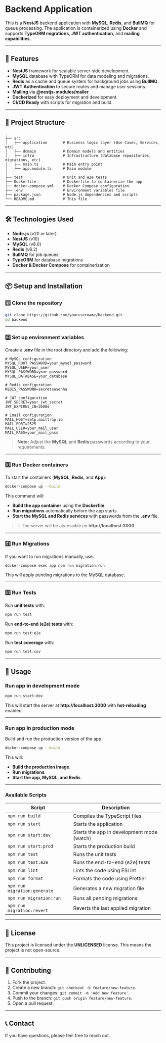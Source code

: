 
# **Backend Application**

This is a **NestJS** backend application with **MySQL**, **Redis**, and **BullMQ** for queue processing. The application is containerized using **Docker** and supports **TypeORM migrations**, **JWT authentication**, and **mailing capabilities**.

---

## 🚀 **Features**
- **NestJS** framework for scalable server-side development.
- **MySQL** database with TypeORM for data modeling and migrations.
- **Redis** as a cache and queue system for background jobs using **BullMQ**.
- **JWT Authentication** to secure routes and manage user sessions.
- **Mailing** via **@nestjs-modules/mailer**.
- **Dockerized** for easy deployment and development.
- **CI/CD Ready** with scripts for migration and build.

---

## 📂 **Project Structure**
```
.
├── src
│   ├── application       # Business logic layer (Use Cases, Services, etc)
│   ├── domain            # Domain models and entities
│   ├── infra             # Infrastructure (database repositories, migrations, etc)
│   ├── main.ts           # Main entry point
│   └── app.module.ts     # Main module
│
├── test                  # Unit and e2e tests
├── Dockerfile            # Dockerfile to containerize the app
├── docker-compose.yml    # Docker Compose configuration
├── .env                  # Environment variables file
├── package.json          # Node.js dependencies and scripts
└── README.md             # This file
```

---

## 🛠️ **Technologies Used**
- **Node.js** (v20 or later)
- **NestJS** (v10)
- **MySQL** (v8.0)
- **Redis** (v6.2)
- **BullMQ** for job queues
- **TypeORM** for database migrations
- **Docker & Docker Compose** for containerization

---

## 📦 **Setup and Installation**

### **1️⃣ Clone the repository**
```bash
git clone https://github.com/yourusername/backend.git
cd backend
```

---

### **2️⃣ Set up environment variables**
Create a **.env** file in the root directory and add the following:
```env
# MySQL configuration
MYSQL_ROOT_PASSWORD=your_mysql_password
MYSQL_USER=your_user
MYSQL_PASSWORD=your_password
MYSQL_DATABASE=your_database

# Redis configuration
REDIS_PASSWORD=secretaesenha

# JWT configuration
JWT_SECRET=your_jwt_secret
JWT_EXPIRES_IN=3600s

# Email configuration
MAIL_HOST=smtp.mailtrap.io
MAIL_PORT=2525
MAIL_USER=your_mail_user
MAIL_PASS=your_mail_pass
```

> **Note:** Adjust the **MySQL** and **Redis** passwords according to your requirements.

---

### **3️⃣ Run Docker containers**
To start the containers (**MySQL**, **Redis**, and **App**):
```bash
docker-compose up --build
```

This command will:
- **Build the app container** using the **Dockerfile**.
- **Run migrations** automatically before the app starts.
- **Start the MySQL and Redis services** with passwords from the **.env** file.

> 💡 The server will be accessible on **http://localhost:3000**.

---

### **4️⃣ Run Migrations**
If you want to run migrations manually, use:
```bash
docker-compose exec app npm run migration:run
```

This will apply pending migrations to the MySQL database.

---

### **5️⃣ Run Tests**
Run **unit tests** with:
```bash
npm run test
```

Run **end-to-end (e2e) tests** with:
```bash
npm run test:e2e
```

Run **test coverage** with:
```bash
npm run test:cov
```

---

## 🚀 **Usage**

### **Run app in development mode**
```bash
npm run start:dev
```

This will start the server at **http://localhost:3000** with **hot-reloading** enabled.

---

### **Run app in production mode**
Build and run the production version of the app:
```bash
docker-compose up --build
```

This will:
- **Build the production image**.
- **Run migrations**.
- **Start the app, MySQL, and Redis**.

---

### **Available Scripts**
| **Script**         | **Description**                                  |
|-------------------|--------------------------------------------------|
| `npm run build`    | Compiles the TypeScript files                    |
| `npm run start`    | Starts the application                           |
| `npm run start:dev`| Starts the app in development mode (watch)       |
| `npm run start:prod`| Starts the production build                     |
| `npm run test`     | Runs the unit tests                              |
| `npm run test:e2e` | Runs the end-to-end (e2e) tests                  |
| `npm run lint`     | Lints the code using ESLint                      |
| `npm run format`   | Formats the code using Prettier                  |
| `npm run migration:generate` | Generates a new migration file         |
| `npm run migration:run`       | Runs all pending migrations            |
| `npm run migration:revert`    | Reverts the last applied migration      |

---

## 📜 **License**
This project is licensed under the **UNLICENSED** license. This means the project is not open-source.

---

## 🤝 **Contributing**
1. Fork the project.
2. Create a new branch: `git checkout -b feature/new-feature`.
3. Commit your changes: `git commit -m 'Add new feature'`.
4. Push to the branch: `git push origin feature/new-feature`.
5. Open a pull request.

---

## 📞 **Contact**
If you have questions, please feel free to reach out.

